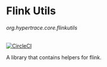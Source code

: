 # Flink Utils
###### org.hypertrace.core.flinkutils

[![CircleCI](https://circleci.com/gh/hypertrace/flink-utils.svg?style=svg)](https://circleci.com/gh/hypertrace/flink-utils)

A library that contains helpers for flink.

